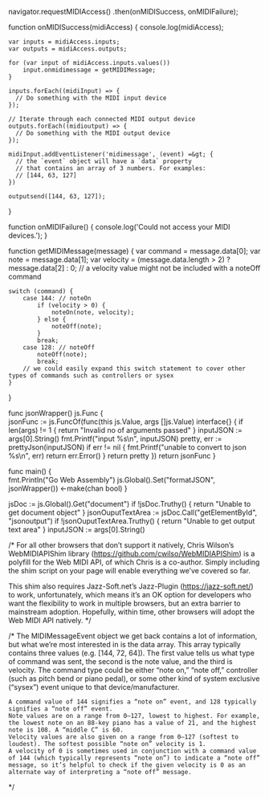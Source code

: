 
navigator.requestMIDIAccess()
    .then(onMIDISuccess, onMIDIFailure);

function onMIDISuccess(midiAccess) {
    console.log(midiAccess);

    var inputs = midiAccess.inputs;
    var outputs = midiAccess.outputs;
    
    for (var input of midiAccess.inputs.values())
        input.onmidimessage = getMIDIMessage;
    }
    
    inputs.forEach((midiInput) => {
	  // Do something with the MIDI input device
	});
	
	// Iterate through each connected MIDI output device
	outputs.forEach((midioutput) => {
	  // Do something with the MIDI output device 
	});
	
	midiInput.addEventListener('midimessage', (event) =&gt; {
	  // the `event` object will have a `data` property
	  // that contains an array of 3 numbers. For examples:
	  // [144, 63, 127]
	})
	
	outputsend([144, 63, 127]);
}

function onMIDIFailure() {
    console.log('Could not access your MIDI devices.');
}

function getMIDIMessage(message) {
    var command = message.data[0];
    var note = message.data[1];
    var velocity = (message.data.length > 2) ? message.data[2] : 0; // a velocity value might not be included with a noteOff command

    switch (command) {
        case 144: // noteOn
            if (velocity > 0) {
                noteOn(note, velocity);
            } else {
                noteOff(note);
            }
            break;
        case 128: // noteOff
            noteOff(note);
            break;
        // we could easily expand this switch statement to cover other types of commands such as controllers or sysex
    }
}

func jsonWrapper() js.Func {  
        jsonFunc := js.FuncOf(func(this js.Value, args []js.Value) interface{} {
                if len(args) != 1 {
                        return "Invalid no of arguments passed"
                }
                inputJSON := args[0].String()
                fmt.Printf("input %s\n", inputJSON)
                pretty, err := prettyJson(inputJSON)
                if err != nil {
                        fmt.Printf("unable to convert to json %s\n", err)
                        return err.Error()
                }
                return pretty
        })
        return jsonFunc
}

func main() {  
        fmt.Println("Go Web Assembly")
        js.Global().Set("formatJSON", jsonWrapper())
        <-make(chan bool)
}

jsDoc := js.Global().Get("document")
        if !jsDoc.Truthy() {
            return "Unable to get document object"
        }
        jsonOuputTextArea := jsDoc.Call("getElementById", "jsonoutput")
        if !jsonOuputTextArea.Truthy() {
            return "Unable to get output text area"
        }
        inputJSON := args[0].String()




/*
For all other browsers that don’t support it natively, Chris Wilson’s WebMIDIAPIShim library (https://github.com/cwilso/WebMIDIAPIShim) is a polyfill for the Web MIDI API, of which Chris is a co-author. Simply including the shim script on your page will enable everything we’ve covered so far.

<script src="WebMIDIAPI.min.js"></script>
<script>
if (navigator.requestMIDIAccess) { //... returns true
</script>

This shim also requires Jazz-Soft.net’s Jazz-Plugin (https://jazz-soft.net/) to work, unfortunately, which means it’s an OK option for developers who want the flexibility to work in multiple browsers, but an extra barrier to mainstream adoption. Hopefully, within time, other browsers will adopt the Web MIDI API natively.
*/

/*
The MIDIMessageEvent object we get back contains a lot of information, but what we’re most interested in is the data array. This array typically contains three values (e.g. [144, 72, 64]). The first value tells us what type of command was sent, the second is the note value, and the third is velocity. The command type could be either “note on,” “note off,” controller (such as pitch bend or piano pedal), or some other kind of system exclusive (“sysex”) event unique to that device/manufacturer.

    A command value of 144 signifies a “note on” event, and 128 typically signifies a “note off” event.
    Note values are on a range from 0–127, lowest to highest. For example, the lowest note on an 88-key piano has a value of 21, and the highest note is 108. A “middle C” is 60.
    Velocity values are also given on a range from 0–127 (softest to loudest). The softest possible “note on” velocity is 1.
    A velocity of 0 is sometimes used in conjunction with a command value of 144 (which typically represents “note on”) to indicate a “note off” message, so it’s helpful to check if the given velocity is 0 as an alternate way of interpreting a “note off” message.
*/

